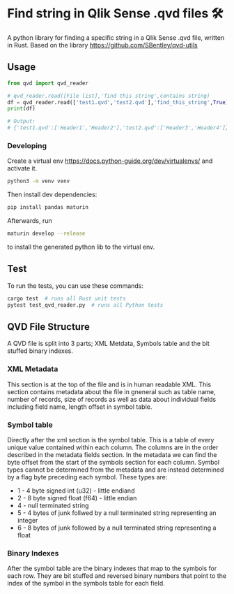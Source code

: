 # Find string in Qlik Sense .qvd files 🛠

A python library for finding a specific string in a Qlik Sense .qvd file, written in Rust. 
Based on the library https://github.com/SBentley/qvd-utils 

<!--
## Install

Install from PyPi https://pypi.org/project/qvd/

```sh
pip install qvd
```
-->

## Usage

```python
from qvd import qvd_reader

# qvd_reader.read([File list],'find this string',contains string)
df = qvd_reader.read(['test1.qvd','test2.qvd'],'find_this_string',True)
print(df)

# Output:
# {'test1.qvd':['Header1','Header2'],'test2.qvd':['Header3','Header4']}
```

### Developing

Create a virtual env https://docs.python-guide.org/dev/virtualenvs/ and activate it.

```sh
python3 -m venv venv
```

Then install dev dependencies:

```sh
pip install pandas maturin
```

Afterwards, run 

```sh
maturin develop --release
```

to install the generated python lib to the virtual env.

## Test

To run the tests, you can use these commands:

```sh
cargo test  # runs all Rust unit tests
pytest test_qvd_reader.py  # runs all Python tests
```

## QVD File Structure

A QVD file is split into 3 parts; XML Metdata, Symbols table and the bit
stuffed binary indexes.

### XML Metadata

This section is at the top of the file and is in human readable XML. This
section contains metadata about the file in gneneral such as table name, number
of records, size of records as well as data about individual fields including
field name, length offset in symbol table.

### Symbol table

Directly after the xml section is the symbol table. This is a table of every
unique value contained within each column. The columns are in the order
described in the metadata fields section. In the metadata we can find the byte
offset from the start of the symbols section for each column. Symbol types
cannot be determined from the metadata and are instead determined by a flag
byte preceding each symbol. These types are:

* 1 - 4 byte signed int (u32) - little endiand
* 2 - 8 byte signed float (f64) - little endian
* 4 - null terminated string
* 5 - 4 bytes of junk follwed by a null terminated string representing an integer
* 6 - 8 bytes of junk followed by a null terminated string representing a float

### Binary Indexes

After the symbol table are the binary indexes that map to the symbols for each
row. They are bit stuffed and reversed binary numbers that point to the index
of the symbol in the symbols table for each field.
